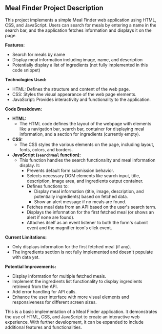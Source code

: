 
## Meal Finder Project Description

This project implements a simple Meal Finder web application using HTML, CSS, and JavaScript. Users can search for meals by entering a name in the search bar, and the application fetches information and displays it on the page.

**Features:**

- Search for meals by name
- Display meal information including image, name, and description
- Potentially display a list of ingredients (not fully implemented in this code snippet)

**Technologies Used:**

- HTML: Defines the structure and content of the web page.
- CSS: Styles the visual appearance of the web page elements.
- JavaScript: Provides interactivity and functionality to the application.

**Code Breakdown:**

- **HTML:**
    - The HTML code defines the layout of the webpage with elements like a navigation bar, search bar, container for displaying meal information, and a section for ingredients (currently empty).
- **CSS:**
    - The CSS styles the various elements on the page, including layout, fonts, colors, and borders.
- **JavaScript (`searchMeal` function):**
    - This function handles the search functionality and meal information display. It:
        - Prevents default form submission behavior.
        - Selects necessary DOM elements like search input, title, description, image area, and ingredients output container.
        - Defines functions to:
            - Display meal information (title, image, description, and potentially ingredients) based on fetched data.
            - Show an alert message if no meals are found.
        - Fetches meal data from an API based on the user's search term.
        - Displays the information for the first fetched meal (or shows an alert if none are found).
        - Attaches itself as an event listener to both the form's submit event and the magnifier icon's click event.

**Current Limitations:**

- Only displays information for the first fetched meal (if any).
- The ingredients section is not fully implemented and doesn't populate with data yet.

**Potential Improvements:**

- Display information for multiple fetched meals.
- Implement the ingredients list functionality to display ingredients retrieved from the API.
- Add error handling for API calls.
- Enhance the user interface with more visual elements and responsiveness for different screen sizes.

This is a basic implementation of a Meal Finder application. It demonstrates the use of HTML, CSS, and JavaScript to create an interactive web experience. With further development, it can be expanded to include additional features and functionalities.
